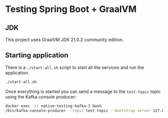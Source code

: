 # Testing Spring Boot + GraalVM

## JDK

This project uses GraalVM JDK 21.0.2 community edition.

## Starting application

There is a `./start-all.sh` script to start all the services and run the application.

```bash
./start-all.sh
```

Once everything is started you can send a message to the `test-topic` topic using the Kafka console producer:

```bash
docker exec -it native-testing-kafka-1 bash
/bin/kafka-console-producer --topic test-topic --bootstrap-server 127.0.0.1:9092 --compression-codec zstd
```
